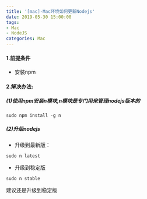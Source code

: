 ```yaml
---
title: '[mac]-Mac环境如何更新Nodejs'
date: 2019-05-30 15:00:00
tags: 
- Mac
- NodeJS
categories: Mac
---
```


#### 1.前提条件
* 安装npm

#### 2.解决办法:

##### (1)使用npm安装n模块,n模块是专门用来管理nodejs版本的

```shell
sudo npm install -g n
```

##### (2)升级nodejs

* 升级到最新版：

```shell
sudo n latest
```

* 升级到稳定版

```shell
sudo n stable
```
建议还是升级到稳定版
